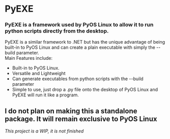 <h1>PyEXE</h1>
<h3>PyEXE is a framework used by PyOS Linux to allow it to run python scripts directly from the desktop.</h3>
PyEXE is a similar framework to .NET but has the unique advantage of being built-in to PyOS Linux and can create a plain executable with simply the --build parameter.<br>
Main Features include:
<ul>
    <li>Built-in to PyOS Linux.</li>
    <li>Versatile and Lightweight</li>
    <li>Can generate executables from python scripts with the --build parameter</li>
    <li>Simple to use, just drop a .py file onto the desktop of PyOS Linux and PyEXE will run it like a program.</li>
</ul>
<h2>I do not plan on making this a standalone package. It will remain exclusive to PyOS Linux</h2>
<em>This project is a WIP, it is not finished</em>
